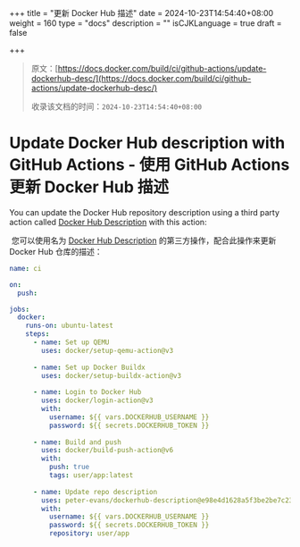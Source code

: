 +++
title = "更新 Docker Hub 描述"
date = 2024-10-23T14:54:40+08:00
weight = 160
type = "docs"
description = ""
isCJKLanguage = true
draft = false

+++

> 原文：[https://docs.docker.com/build/ci/github-actions/update-dockerhub-desc/](https://docs.docker.com/build/ci/github-actions/update-dockerhub-desc/)
>
> 收录该文档的时间：`2024-10-23T14:54:40+08:00`

# Update Docker Hub description with GitHub Actions - 使用 GitHub Actions 更新 Docker Hub 描述

You can update the Docker Hub repository description using a third party action called [Docker Hub Description](https://github.com/peter-evans/dockerhub-description) with this action:

​	您可以使用名为 [Docker Hub Description](https://github.com/peter-evans/dockerhub-description) 的第三方操作，配合此操作来更新 Docker Hub 仓库的描述：

```yaml
name: ci

on:
  push:

jobs:
  docker:
    runs-on: ubuntu-latest
    steps:
      - name: Set up QEMU
        uses: docker/setup-qemu-action@v3
      
      - name: Set up Docker Buildx
        uses: docker/setup-buildx-action@v3
      
      - name: Login to Docker Hub
        uses: docker/login-action@v3
        with:
          username: ${{ vars.DOCKERHUB_USERNAME }}
          password: ${{ secrets.DOCKERHUB_TOKEN }}
      
      - name: Build and push
        uses: docker/build-push-action@v6
        with:
          push: true
          tags: user/app:latest
      
      - name: Update repo description
        uses: peter-evans/dockerhub-description@e98e4d1628a5f3be2be7c231e50981aee98723ae # v4.0.0
        with:
          username: ${{ vars.DOCKERHUB_USERNAME }}
          password: ${{ secrets.DOCKERHUB_TOKEN }}
          repository: user/app
```

